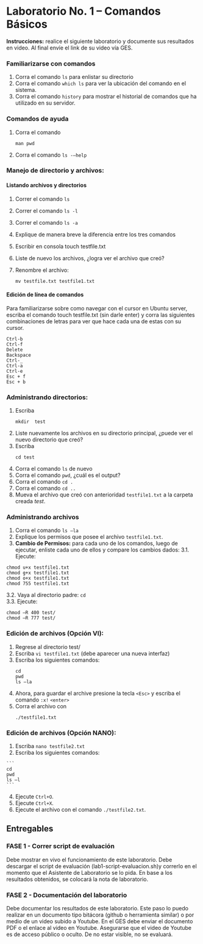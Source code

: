 # Laboratorio No. 1 – Comandos Básicos

**Instrucciones:** realice el siguiente laboratorio y documente sus resultados en video.  Al final envíe el link de su video vía GES. 

### Familiarizarse con comandos
  1. Corra el comando ```ls``` para enlistar su directorio
  2. Corra el comando ```which ls``` para ver la ubicación del comando en el sistema.
  3. Corra el comando ```history``` para mostrar el historial de comandos que ha utilizado en su servidor.

### Comandos de ayuda
  1. Corra el comando
     ```
     man pwd
     ```
  2. Corra el comando
    ```
    ls -–help
    ```
### Manejo de directorio y archivos:
#### Listando archivos y directorios
  1. Correr el comando ```ls```
  2. Correr el comando ```ls -l```
  3. Correr el comando ```ls -a```

  4. Explique de manera breve la diferencia entre los tres comandos
  5. Escribir en consola touch testfile.txt
  6. Liste de nuevo los archivos, ¿logra ver el archivo que creó?
  7. Renombre el archivo:
     ```
     mv testfile.txt testfile1.txt
     ```

#### Edición de línea de comandos
Para familiarizarse sobre como navegar con el cursor en Ubuntu server, escriba el comando touch testfile.txt (sin darle enter) y corra las siguientes combinaciones de letras para ver que hace cada una de estas con su cursor.
```
Ctrl-b
Ctrl-f
Delete
Backspace
Ctrl-_
Ctrl-a
Ctrl-e
Esc + f
Esc + b
```
### Administrando directorios: 
  1. Escriba
     ```
     mkdir  test
     ```
  2. Liste nuevamente los archivos en su directorio principal, ¿puede ver el nuevo directorio que creó?
  3. Escriba
     ```
     cd test
     ```
  4. Corra el comando ```ls``` de nuevo
  5. Corra el comando ```pwd```, ¿cuál es el output?
  6. Corra el comando ```cd .```
  7. Corra el comando ```cd ..```
  8. Mueva el archivo que creó con anterioridad ```testfile1.txt``` a la carpeta creada *test*.

### Administrando archivos
  1. Corra el comando ```ls –la```
  2. Explique los permisos que posee el archivo ```testfile1.txt```.
  3. **Cambio de Permisos:** para cada uno de los comandos, luego de ejecutar, enliste cada uno de ellos y compare los cambios dados:
       3.1. Ejecute:

     
  ```
  chmod u+x testfile1.txt
  chmod g+x testfile1.txt
  chmod o+x testfile1.txt
  chmod 755 testfile1.txt
  ```

  3.2. Vaya al directorio padre: `cd`    
  3.3. Ejecute:


      
  ```
  chmod –R 400 test/
  chmod –R 777 test/
  ```

### Edición de archivos (Opción VI):
  1. Regrese al directorio test/ 
  2. Escriba ```vi testfile1.txt``` (debe aparecer una nueva interfaz)
  3. Escriba los siguientes comandos:
     ```
     cd
     pwd
     ls –la
     ```
  4. Ahora, para guardar el archive presione la tecla ```<Esc>``` y escriba el comando ```:x!``` ```<enter>```
  5. Corra el archivo con
     ```
     ./testfile1.txt
     ```
### Edición de archivos (Opción NANO):
  1. Escriba ```nano testfile2.txt```
  2. Escriba los siguientes comandos:
     
    ```
    cd
    pwd
    ls –l
    ```
     
  4. Ejecute ```Ctrl+O```.  
  5. Ejecute  ```Ctrl+X```.  
  6. Ejecute el archivo con el comando ```./testfile2.txt```.

## Entregables
### FASE 1 - Correr script de evaluación
Debe mostrar en vivo el funcionamiento de este laboratorio. Debe descargar el script de evaluación (lab1-script-evaluacion.sh)y correrlo en el momento que el Asistente de Laboratorio se lo pida. En base a los resultados obtenidos, se colocará la nota de laboratorio.

### FASE 2 - Documentación del laboratorio
Debe documentar los resultados de este laboratorio. Este paso lo puedo realizar en un documento tipo bitácora (github o herramienta similar) o por medio de un video subido a Youtube. 
En el GES debe enviar el documento PDF o el enlace al video en Youtube. Asegurarse que el video de Youtube es de acceso público o oculto. De no estar visible, no se evaluará.


